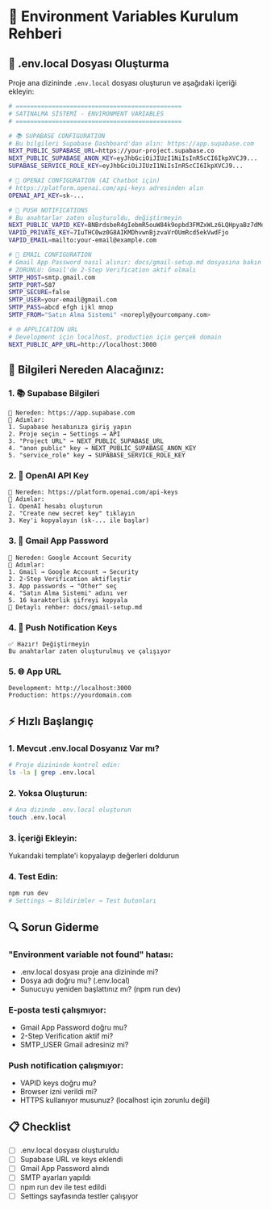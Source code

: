 # 🔧 Environment Variables Kurulum Rehberi

## 📝 .env.local Dosyası Oluşturma

Proje ana dizininde `.env.local` dosyası oluşturun ve aşağıdaki içeriği ekleyin:

```bash
# ==============================================
# SATINALMA SİSTEMİ - ENVIRONMENT VARIABLES  
# ==============================================

# 📚 SUPABASE CONFIGURATION
# Bu bilgileri Supabase Dashboard'dan alın: https://app.supabase.com
NEXT_PUBLIC_SUPABASE_URL=https://your-project.supabase.co
NEXT_PUBLIC_SUPABASE_ANON_KEY=eyJhbGciOiJIUzI1NiIsInR5cCI6IkpXVCJ9...
SUPABASE_SERVICE_ROLE_KEY=eyJhbGciOiJIUzI1NiIsInR5cCI6IkpXVCJ9...

# 🤖 OPENAI CONFIGURATION (AI Chatbot için)
# https://platform.openai.com/api-keys adresinden alın
OPENAI_API_KEY=sk-...

# 🔔 PUSH NOTIFICATIONS
# Bu anahtarlar zaten oluşturuldu, değiştirmeyin
NEXT_PUBLIC_VAPID_KEY=BNBrdsbeR4gIebmR5ouW84k9opbd3FMZxWLz6LQHpyaBz7dMoR9mIRjzy64pue9p9MS5g50mIqKxbpsIYcO5wJA
VAPID_PRIVATE_KEY=7IuTHC0wz0G8AIKMDhvwnBjzvaVrOUmRcd5ekVwdFjo
VAPID_EMAIL=mailto:your-email@example.com

# 📧 EMAIL CONFIGURATION
# Gmail App Password nasıl alınır: docs/gmail-setup.md dosyasına bakın
# ZORUNLU: Gmail'de 2-Step Verification aktif olmalı
SMTP_HOST=smtp.gmail.com
SMTP_PORT=587
SMTP_SECURE=false
SMTP_USER=your-email@gmail.com
SMTP_PASS=abcd efgh ijkl mnop
SMTP_FROM="Satın Alma Sistemi" <noreply@yourcompany.com>

# 🌐 APPLICATION URL
# Development için localhost, production için gerçek domain
NEXT_PUBLIC_APP_URL=http://localhost:3000
```

## 📍 Bilgileri Nereden Alacağınız:

### 1. 📚 Supabase Bilgileri
```
📍 Nereden: https://app.supabase.com
🚶 Adımlar:
1. Supabase hesabınıza giriş yapın
2. Proje seçin → Settings → API
3. "Project URL" → NEXT_PUBLIC_SUPABASE_URL
4. "anon public" key → NEXT_PUBLIC_SUPABASE_ANON_KEY  
5. "service_role" key → SUPABASE_SERVICE_ROLE_KEY
```

### 2. 🤖 OpenAI API Key
```
📍 Nereden: https://platform.openai.com/api-keys
🚶 Adımlar:
1. OpenAI hesabı oluşturun
2. "Create new secret key" tıklayın
3. Key'i kopyalayın (sk-... ile başlar)
```

### 3. 📧 Gmail App Password
```
📍 Nereden: Google Account Security
🚶 Adımlar:
1. Gmail → Google Account → Security
2. 2-Step Verification aktifleştir
3. App passwords → "Other" seç
4. "Satın Alma Sistemi" adını ver
5. 16 karakterlik şifreyi kopyala
📖 Detaylı rehber: docs/gmail-setup.md
```

### 4. 🔔 Push Notification Keys
```
✅ Hazır! Değiştirmeyin
Bu anahtarlar zaten oluşturulmuş ve çalışıyor
```

### 5. 🌐 App URL
```
Development: http://localhost:3000
Production: https://yourdomain.com
```

## ⚡ Hızlı Başlangıç

### 1. Mevcut .env.local Dosyanız Var mı?
```bash
# Proje dizininde kontrol edin:
ls -la | grep .env.local
```

### 2. Yoksa Oluşturun:
```bash
# Ana dizinde .env.local oluşturun
touch .env.local
```

### 3. İçeriği Ekleyin:
Yukarıdaki template'i kopyalayıp değerleri doldurun

### 4. Test Edin:
```bash
npm run dev
# Settings → Bildirimler → Test butonları
```

## 🔍 Sorun Giderme

### "Environment variable not found" hatası:
- .env.local dosyası proje ana dizininde mi?
- Dosya adı doğru mu? (.env.local)
- Sunucuyu yeniden başlattınız mı? (npm run dev)

### E-posta testi çalışmıyor:
- Gmail App Password doğru mu?
- 2-Step Verification aktif mi?
- SMTP_USER Gmail adresiniz mi?

### Push notification çalışmıyor:
- VAPID keys doğru mu?
- Browser izni verildi mi?
- HTTPS kullanıyor musunuz? (localhost için zorunlu değil)

## 📋 Checklist

- [ ] .env.local dosyası oluşturuldu
- [ ] Supabase URL ve keys eklendi
- [ ] Gmail App Password alındı
- [ ] SMTP ayarları yapıldı
- [ ] npm run dev ile test edildi
- [ ] Settings sayfasında testler çalışıyor
